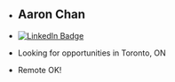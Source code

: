 - Aaron Chan
  -
- [![LinkedIn Badge](https://img.shields.io/badge/LinkedIn-Profile-informational?style=flat&logo=linkedin&logoColor=white&color=0D76A8)](https://www.linkedin.com/in/aaron-chan/)

- Looking for opportunities in Toronto, ON

- Remote OK!
